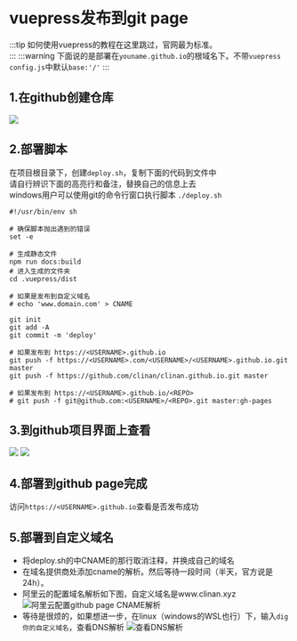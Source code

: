 # vuepress发布到git page

:::tip
如何使用vuepress的教程在这里跳过，官网最为标准。  
:::
:::warning 
下面说的是部署在`youname.github.io`的根域名下。不带`vuepress config.js`中默认`base:'/'`
:::

## 1.在github创建仓库
![](http://cdn.clinan.xyz/vuepress_deploy_1.png)

## 2.部署脚本

在项目根目录下，创建`deploy.sh`，复制下面的代码到文件中    
请自行辨识下面的高亮行和备注，替换自己的信息上去   
windows用户可以使用git的命令行窗口执行脚本  `./deploy.sh`

```shell
#!/usr/bin/env sh

# 确保脚本抛出遇到的错误
set -e

# 生成静态文件
npm run docs:build
# 进入生成的文件夹
cd .vuepress/dist

# 如果是发布到自定义域名
# echo 'www.domain.com' > CNAME

git init
git add -A
git commit -m 'deploy'

# 如果发布到 https://<USERNAME>.github.io
git push -f https://<USERNAME>.com/<USERNAME>/<USERNAME>.github.io.git master
git push -f https://github.com/clinan/clinan.github.io.git master

# 如果发布到 https://<USERNAME>.github.io/<REPO>
# git push -f git@github.com:<USERNAME>/<REPO>.git master:gh-pages
```

## 3.到github项目界面上查看
![](http://cdn.clinan.xyz/vuepress_deploy_2.png)
![](http://cdn.clinan.xyz/vuepress_deploy_3.png)

## 4.部署到github page完成
访问`https://<USERNAME>.github.io`查看是否发布成功

## 5.部署到自定义域名
- 将deploy.sh的中CNAME的那行取消注释，并换成自己的域名
- 在域名提供商处添加cname的解析。然后等待一段时间（半天，官方说是24h）。
- 阿里云的配置域名解析如下图，自定义域名是www.clinan.xyz
![阿里云配置github page CNAME解析](http://cdn.clinan.xyz/vuepress_deploy_4.png)
- 等待是很烦的，如果想进一步，在linux（windows的WSL也行）下，输入`dig 你的自定义域名`，查看DNS解析
![查看DNS解析](http://cdn.clinan.xyz/vuepress_deploy_5.png)
